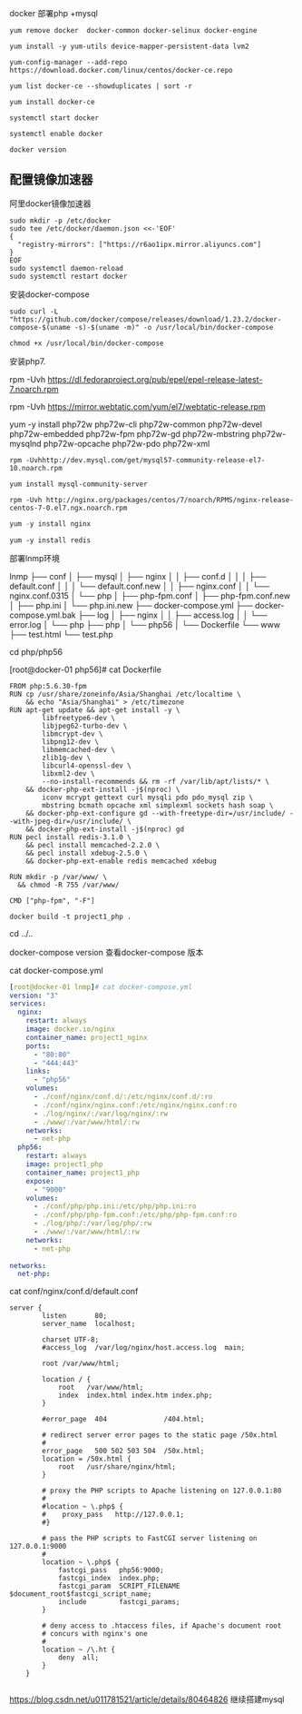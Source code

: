 docker 部署php +mysql

```
yum remove docker  docker-common docker-selinux docker-engine
```

```
yum install -y yum-utils device-mapper-persistent-data lvm2
```

```
yum-config-manager --add-repo https://download.docker.com/linux/centos/docker-ce.repo
```

```
yum list docker-ce --showduplicates | sort -r
```

```
yum install docker-ce
```

```
systemctl start docker
```

```
systemctl enable docker
```

```
docker version
```

## 配置镜像加速器

阿里docker镜像加速器

```
sudo mkdir -p /etc/docker
sudo tee /etc/docker/daemon.json <<-'EOF'
{
  "registry-mirrors": ["https://r6ao1ipx.mirror.aliyuncs.com"]
}
EOF
sudo systemctl daemon-reload
sudo systemctl restart docker
```

安装docker-compose

```
sudo curl -L "https://github.com/docker/compose/releases/download/1.23.2/docker-compose-$(uname -s)-$(uname -m)" -o /usr/local/bin/docker-compose
```

```
chmod +x /usr/local/bin/docker-compose
```

安装php7.

rpm -Uvh https://dl.fedoraproject.org/pub/epel/epel-release-latest-7.noarch.rpm   

rpm -Uvh https://mirror.webtatic.com/yum/el7/webtatic-release.rpm

yum -y install php72w php72w-cli php72w-common php72w-devel php72w-embedded php72w-fpm php72w-gd php72w-mbstring php72w-mysqlnd php72w-opcache php72w-pdo php72w-xml



```
rpm -Uvhhttp://dev.mysql.com/get/mysql57-community-release-el7-10.noarch.rpm
```

```
yum install mysql-community-server
```

```
rpm -Uvh http://nginx.org/packages/centos/7/noarch/RPMS/nginx-release-centos-7-0.el7.ngx.noarch.rpm
```

```s
yum -y install nginx
```

```
yum -y install redis
```

部署lnmp环境

lnmp
├── conf
│   ├── mysql
│   ├── nginx
│   │   ├── conf.d
│   │   │   ├── default.conf
│   │   │   └── default.conf.new
│   │   ├── nginx.conf
│   │   └── nginx.conf.0315
│   └── php
│       ├── php-fpm.conf
│       ├── php-fpm.conf.new
│       ├── php.ini
│       └── php.ini.new
├── docker-compose.yml
├── docker-compose.yml.bak
├── log
│   ├── nginx
│   │   ├── access.log
│   │   └── error.log
│   └── php
├── php
│   └── php56
│       └── Dockerfile
└── www
    ├── test.html
    └── test.php

cd php/php56

[root@docker-01 php56]# cat Dockerfile 

```shell
FROM php:5.6.30-fpm
RUN cp /usr/share/zoneinfo/Asia/Shanghai /etc/localtime \
    && echo "Asia/Shanghai" > /etc/timezone
RUN apt-get update && apt-get install -y \
        libfreetype6-dev \
        libjpeg62-turbo-dev \
        libmcrypt-dev \
        libpng12-dev \
        libmemcached-dev \
        zlib1g-dev \
        libcurl4-openssl-dev \
        libxml2-dev \
        --no-install-recommends && rm -rf /var/lib/apt/lists/* \
    && docker-php-ext-install -j$(nproc) \
        iconv mcrypt gettext curl mysqli pdo pdo_mysql zip \
        mbstring bcmath opcache xml simplexml sockets hash soap \
    && docker-php-ext-configure gd --with-freetype-dir=/usr/include/ --with-jpeg-dir=/usr/include/ \
    && docker-php-ext-install -j$(nproc) gd
RUN pecl install redis-3.1.0 \
    && pecl install memcached-2.2.0 \
    && pecl install xdebug-2.5.0 \
    && docker-php-ext-enable redis memcached xdebug

RUN mkdir -p /var/www/ \
  && chmod -R 755 /var/www/

CMD ["php-fpm", "-F"]
```

```shell
docker build -t project1_php .
```

cd ../..

docker-compose version 查看docker-compose 版本

cat docker-compose.yml

```yaml
[root@docker-01 lnmp]# cat docker-compose.yml
version: "3"
services:
  nginx:
    restart: always
    image: docker.io/nginx
    container_name: project1_nginx
    ports:
      - "80:80"
      - "444:443"
    links:
      - "php56"
    volumes:
      - ./conf/nginx/conf.d/:/etc/nginx/conf.d/:ro
      - ./conf/nginx/nginx.conf:/etc/nginx/nginx.conf:ro
      - ./log/nginx/:/var/log/nginx/:rw
      - ./www/:/var/www/html/:rw
    networks:
      - net-php
  php56:
    restart: always
    image: project1_php
    container_name: project1_php
    expose:
      - "9000"
    volumes:
      - ./conf/php/php.ini:/etc/php/php.ini:ro
      - ./conf/php/php-fpm.conf:/etc/php/php-fpm.conf:ro
      - ./log/php/:/var/log/php/:rw
      - ./www/:/var/www/html/:rw
    networks:
      - net-php
 
networks:
  net-php:
```

cat conf/nginx/conf.d/default.conf

```shell
server {
        listen       80;
        server_name  localhost;
 
        charset UTF-8;
        #access_log  /var/log/nginx/host.access.log  main;
 
        root /var/www/html;
 
        location / {
            root   /var/www/html;
            index  index.html index.htm index.php;
        }
 
        #error_page  404              /404.html;
 
        # redirect server error pages to the static page /50x.html
        #
        error_page   500 502 503 504  /50x.html;
        location = /50x.html {
            root   /usr/share/nginx/html;
        }
 
        # proxy the PHP scripts to Apache listening on 127.0.0.1:80
        #
        #location ~ \.php$ {
        #    proxy_pass   http://127.0.0.1;
        #}
 
        # pass the PHP scripts to FastCGI server listening on 127.0.0.1:9000
        #
        location ~ \.php$ {
            fastcgi_pass   php56:9000;
            fastcgi_index  index.php;
            fastcgi_param  SCRIPT_FILENAME  $document_root$fastcgi_script_name;
            include        fastcgi_params;
        }
 
        # deny access to .htaccess files, if Apache's document root
        # concurs with nginx's one
        #
        location ~ /\.ht {
            deny  all;
        }
    }
 
```

https://blog.csdn.net/u011781521/article/details/80464826 继续搭建mysql





